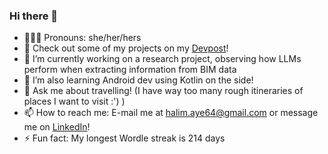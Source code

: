 ### Hi there 👋

- 🙆🏽‍♀️ Pronouns: she/her/hers
- 🧇 Check out some of my projects on my <a href="https://devpost.com/halim-aye64">Devpost</a>!
- 🔭 I’m currently working on a research project, observing how LLMs perform when extracting information from BIM data
- 🌱 I’m also learning Android dev using Kotlin on the side!
- 💬 Ask me about travelling! (I have way too many rough itineraries of places I want to visit :') )
- 📫 How to reach me: E-mail me at halim.aye64@gmail.com or message me on <a href="[url](https://www.linkedin.com/in/ayesha-halim-6143a7251/)">LinkedIn</a>!
- ⚡ Fun fact: My longest Wordle streak is 214 days

<!--
**ayesha604/ayesha604** is a ✨ _special_ ✨ repository because its `README.md` (this file) appears on your GitHub profile.

Here are some ideas to get you started:

- 🔭 I’m currently working on a project
- 🌱 I’m currently learning Java
- 👯 I’m looking to collaborate on ...
- 🤔 I’m looking for help with ...
- 💬 Ask me about ...
- 📫 How to reach me: e-mail me at halim.aye64@gmail.com!
- 😄 Pronouns: she/her
- ⚡ Fun fact: I like plushies
-->
